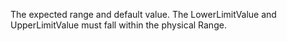 The expected range and default value.  The LowerLimitValue and UpperLimitValue must fall within the physical Range.